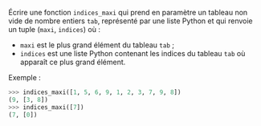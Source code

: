 Écrire une fonction `indices_maxi` qui prend en paramètre un tableau non vide de nombre
entiers `tab`, représenté par une liste Python et qui renvoie un tuple (`maxi`, `indices`)
où :

- `maxi` est le plus grand élément du tableau `tab` ;
- `indices` est une liste Python contenant les indices du tableau `tab` où apparaît ce
plus grand élément.


Exemple :
```python
>>> indices_maxi([1, 5, 6, 9, 1, 2, 3, 7, 9, 8])
(9, [3, 8])
>>> indices_maxi([7])
(7, [0])
```